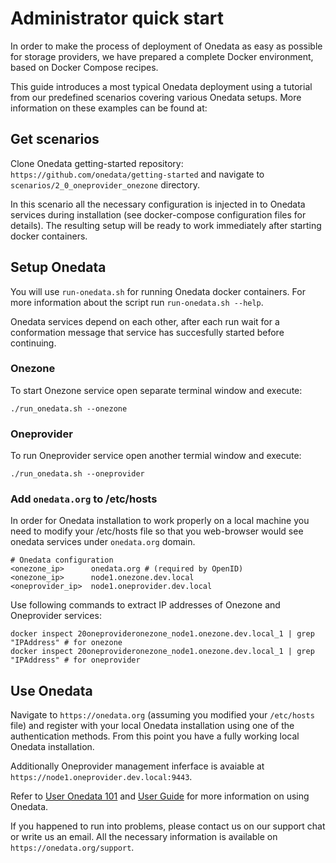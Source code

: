 # Administrator quick start

In order to make the process of deployment of Onedata as easy as possible for storage providers, we have prepared a complete Docker environment, based on Docker Compose recipes.

This guide introduces a most typical Onedata deployment using a tutorial from our predefined scenarios covering various Onedata setups. More information on these examples can be found at: [](https://github.com/onedata/getting-started)

## Get scenarios

Clone Onedata getting-started repository: `https://github.com/onedata/getting-started`
and navigate to `scenarios/2_0_oneprovider_onezone` directory.

In this scenario all the necessary configuration is injected in to Onedata services during installation (see docker-compose configuration files for details). The resulting setup will be ready to work immediately after starting docker containers.

## Setup Onedata
You will use `run-onedata.sh` for running Onedata docker containers. For more information about the script run `run-onedata.sh --help`.

Onedata services depend on each other, after each run wait for a conformation message that service has succesfully started before continuing. 

### Onezone
To start Onezone service open separate terminal window and execute:
```bash=
./run_onedata.sh --onezone 
```

### Oneprovider
To run Oneprovider service open another termial window and execute:
```bash=
./run_onedata.sh --oneprovider
```

### Add `onedata.org` to /etc/hosts

In order for Onedata installation to work properly on a local machine you need to modify your /etc/hosts file so that you web-browser would see onedata services under `onedata.org` domain.

```
# Onedata configuration
<onezone_ip>      onedata.org # (required by OpenID)
<onezone_ip>      node1.onezone.dev.local
<oneprovider_ip>  node1.oneprovider.dev.local
```

Use following commands to extract IP addresses of Onezone and Oneprovider services:
```bash=
docker inspect 20oneprovideronezone_node1.onezone.dev.local_1 | grep "IPAddress" # for onezone
docker inspect 20oneprovideronezone_node1.onezone.dev.local_1 | grep "IPAddress" # for oneprovider
```

## Use Onedata

Navigate to `https://onedata.org` (assuming you modified your `/etc/hosts` file) and register with your local Onedata installation using one of the authentication methods. From this point you have a fully working local Onedata installation. 

Additionally Oneprovider management inferface is avaiable at `https://node1.oneprovider.dev.local:9443`.

Refer to [User Onedata 101](user_onedata_101.md) and [User Guide](../user_guide.md) for more information on using Onedata. 

If you happened to run into problems, please contact us on our support chat or write us an email. All the necessary information is available on `https://onedata.org/support`.



